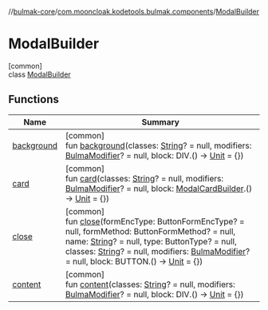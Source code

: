 //[bulmak-core](../../../index.md)/[com.mooncloak.kodetools.bulmak.components](../index.md)/[ModalBuilder](index.md)

# ModalBuilder

[common]\
class [ModalBuilder](index.md)

## Functions

| Name | Summary |
|---|---|
| [background](background.md) | [common]<br>fun [background](background.md)(classes: [String](https://kotlinlang.org/api/core/kotlin-stdlib/kotlin/-string/index.html)? = null, modifiers: [BulmaModifier](../../com.mooncloak.kodetools.bulmak.modifier/-bulma-modifier/index.md)? = null, block: DIV.() -&gt; [Unit](https://kotlinlang.org/api/core/kotlin-stdlib/kotlin/-unit/index.html) = {}) |
| [card](card.md) | [common]<br>fun [card](card.md)(classes: [String](https://kotlinlang.org/api/core/kotlin-stdlib/kotlin/-string/index.html)? = null, modifiers: [BulmaModifier](../../com.mooncloak.kodetools.bulmak.modifier/-bulma-modifier/index.md)? = null, block: [ModalCardBuilder](../-modal-card-builder/index.md).() -&gt; [Unit](https://kotlinlang.org/api/core/kotlin-stdlib/kotlin/-unit/index.html) = {}) |
| [close](close.md) | [common]<br>fun [close](close.md)(formEncType: ButtonFormEncType? = null, formMethod: ButtonFormMethod? = null, name: [String](https://kotlinlang.org/api/core/kotlin-stdlib/kotlin/-string/index.html)? = null, type: ButtonType? = null, classes: [String](https://kotlinlang.org/api/core/kotlin-stdlib/kotlin/-string/index.html)? = null, modifiers: [BulmaModifier](../../com.mooncloak.kodetools.bulmak.modifier/-bulma-modifier/index.md)? = null, block: BUTTON.() -&gt; [Unit](https://kotlinlang.org/api/core/kotlin-stdlib/kotlin/-unit/index.html) = {}) |
| [content](content.md) | [common]<br>fun [content](content.md)(classes: [String](https://kotlinlang.org/api/core/kotlin-stdlib/kotlin/-string/index.html)? = null, modifiers: [BulmaModifier](../../com.mooncloak.kodetools.bulmak.modifier/-bulma-modifier/index.md)? = null, block: DIV.() -&gt; [Unit](https://kotlinlang.org/api/core/kotlin-stdlib/kotlin/-unit/index.html) = {}) |
